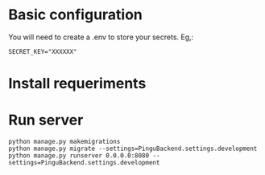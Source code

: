 # Basic configuration

You will need to create a .env to store your secrets. Eg,:

```
SECRET_KEY="XXXXXX"
```

# Install requeriments

# Run server
```
python manage.py makemigrations
python manage.py migrate --settings=PinguBackend.settings.development
python manage.py runserver 0.0.0.0:8080 --settings=PinguBackend.settings.development
```

